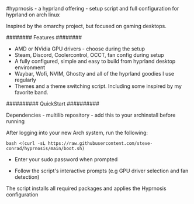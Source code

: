 #hyprnosis - a hyprland offering - setup script and full configuration for hyprland on arch linux

Inspired by the omarchy project, but focused on gaming desktops.

########
Features
########

- AMD or NVidia GPU drivers - choose during the setup
- Steam, Discord, Coolercontrol, OCCT, fan config during setup
- A fully configured, simple and easy to build from hyprland desktop environment
- Waybar, Wofi, NVIM, Ghostty and all of the hyprland goodies I use regularly
- Themes and a theme switching script. Including some inspired by my favorite band.

##########
QuickStart
##########

Dependencies - multilib repository - add this to your archinstall before running

After logging into your new Arch system, run the following:

    bash <(curl -sL https://raw.githubusercontent.com/steve-conrad/hyprnosis/main/boot.sh)

- Enter your sudo password when prompted

- Follow the script's interactive prompts (e.g GPU driver selection and fan detection)

The script installs all required packages and applies the Hyprnosis configuration
